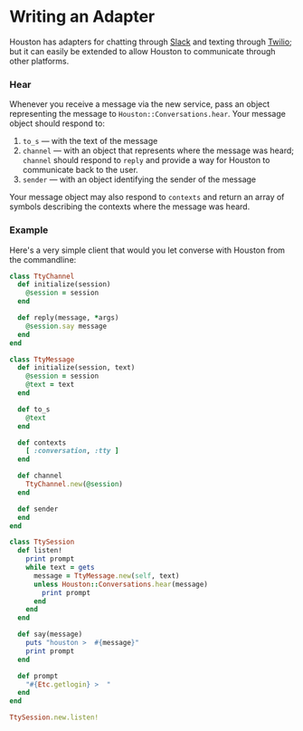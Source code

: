 # Writing an Adapter

Houston has adapters for chatting through [Slack](https://github.com/houston/houston-slack#houstonslack) and texting through [Twilio](https://github.com/houston/houston-twilio#houstontwilio); but it can easily be extended to allow Houston to communicate through other platforms.

### Hear

Whenever you receive a message via the new service, pass an object representing the message to `Houston::Conversations.hear`. Your message object should respond to:

  1. `to_s` — with the text of the message
  2. `channel` — with an object that represents where the message was heard; `channel` should respond to `reply` and provide a way for Houston to communicate back to the user.
  3. `sender` — with an object identifying the sender of the message

Your message object may also respond to `contexts` and return an array of symbols describing the contexts where the message was heard.

### Example

Here's a very simple client that would you let converse with Houston from the commandline:

```ruby
class TtyChannel
  def initialize(session)
    @session = session
  end

  def reply(message, *args)
    @session.say message
  end
end

class TtyMessage
  def initialize(session, text)
    @session = session
    @text = text
  end

  def to_s
    @text
  end

  def contexts
    [ :conversation, :tty ]
  end

  def channel
    TtyChannel.new(@session)
  end

  def sender
  end
end

class TtySession
  def listen!
    print prompt
    while text = gets
      message = TtyMessage.new(self, text)
      unless Houston::Conversations.hear(message)
        print prompt
      end
    end
  end

  def say(message)
    puts "houston >  #{message}"
    print prompt
  end

  def prompt
    "#{Etc.getlogin} >  "
  end
end

TtySession.new.listen!
```
